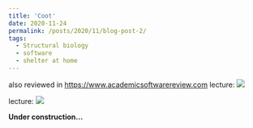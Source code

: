 ```yaml
---
title: 'Coot'
date: 2020-11-24
permalink: /posts/2020/11/blog-post-2/
tags:
  - Structural biology
  - software
  - shelter at home
---
```


also reviewed in https://www.academicsoftwarereview.com
lecture:
![](/images/file-name.png)

lecture:
![](/images/file-name.png)

**Under construction...**
